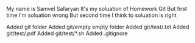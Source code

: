 

My name is Samvel Safaryan It's my soluation of Homework Git But first time I'm soluation wrong But second time I think to soluation is right

Added git folder Added git/empty empty folder Added git/test/.txt Added git/test/.pdf Added git/test/*.sh Added .gitignore
